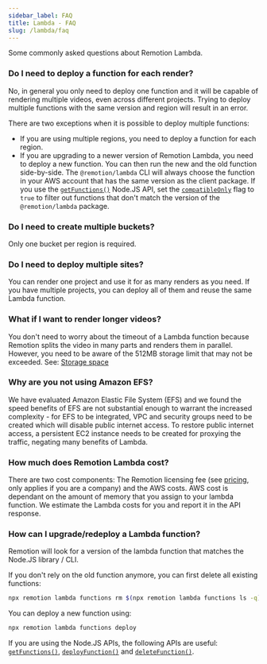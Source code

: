 ```yaml
---
sidebar_label: FAQ
title: Lambda - FAQ
slug: /lambda/faq
---
```


Some commonly asked questions about Remotion Lambda.

### Do I need to deploy a function for each render?

No, in general you only need to deploy one function and it will be capable of rendering multiple videos, even across different projects. Trying to deploy multiple functions with the same version and region will result in an error.

There are two exceptions when it is possible to deploy multiple functions:

- If you are using multiple regions, you need to deploy a function for each region.
- If you are upgrading to a newer version of Remotion Lambda, you need to deploy a new function. You can then run the new and the old function side-by-side. The `@remotion/lambda` CLI will always choose the function in your AWS account that has the same version as the client package. If you use the [`getFunctions()`](/docs/lambda/getfunctions) Node.JS API, set the [`compatibleOnly`](/docs/lambda/getfunctions#compatibleonly) flag to `true` to filter out functions that don't match the version of the `@remotion/lambda` package.

### Do I need to create multiple buckets?

Only one bucket per region is required.

### Do I need to deploy multiple sites?

You can render one project and use it for as many renders as you need. If you have multiple projects, you can deploy all of them and reuse the same Lambda function.

### What if I want to render longer videos?

You don't need to worry about the timeout of a Lambda function because Remotion splits the video in many parts and renders them in parallel. However, you need to be aware of the 512MB storage limit that may not be exceeded. See: [Storage space](/docs/lambda/runtime#storage-space)

### Why are you not using Amazon EFS?

We have evaluated Amazon Elastic File System (EFS) and we found the speed benefits of EFS are not substantial enough to warrant the increased complexity - for EFS to be integrated, VPC and security groups need to be created which will disable public internet access. To restore public internet access, a persistent EC2 instance needs to be created for proxying the traffic, negating many benefits of Lambda.

### How much does Remotion Lambda cost?

There are two cost components: The Remotion licensing fee (see [pricing](https://companies.remotion.dev), only applies if you are a company) and the AWS costs. AWS cost is dependant on the amount of memory that you assign to your lambda function. We estimate the Lambda costs for you and report it in the API response.

### How can I upgrade/redeploy a Lambda function?

Remotion will look for a version of the lambda function that matches the Node.JS library / CLI.

If you don't rely on the old function anymore, you can first delete all existing functions:

```bash
npx remotion lambda functions rm $(npx remotion lambda functions ls -q) -y
```

You can deploy a new function using:

```bash
npx remotion lambda functions deploy
```

If you are using the Node.JS APIs, the following APIs are useful: [`getFunctions()`](/docs/lambda/getfunctions), [`deployFunction()`](/docs/lambda/deployfunction) and [`deleteFunction()`](/docs/lambda/deletefunction).
